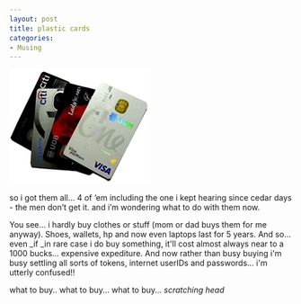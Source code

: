 ```yaml
---
layout: post
title: plastic cards
categories:
- Musing
---
```



![](/img/cards1.jpg)

so i got them all… 4 of ‘em including the one i kept hearing since cedar days - the men don’t get it. and i’m wondering what to do with them now.

You see… i hardly buy clothes or stuff (mom or dad buys them for me anyway). Shoes, wallets, hp and now even laptops last for 5 years. And so… even _if _in rare case i do buy something, it'll cost almost always near to a 1000 bucks… expensive expediture. And now rather than busy buying i'm busy settling all sorts of tokens, internet userIDs and passwords... i'm utterly confused!!

what to buy.. what to buy... what to buy... *scratching head*
